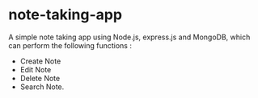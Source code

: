 # note-taking-app
A simple note taking app using Node.js, express.js and MongoDB,
which can perform the following functions :

- Create Note
- Edit Note
- Delete Note
- Search Note.

